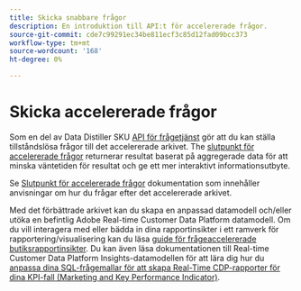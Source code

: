 ```yaml
---
title: Skicka snabbare frågor
description: En introduktion till API:t för accelererade frågor.
source-git-commit: cde7c99291ec34be811ecf3c85d12fad09bcc373
workflow-type: tm+mt
source-wordcount: '168'
ht-degree: 0%

---
```


# Skicka accelererade frågor

Som en del av Data Distiller SKU [API för frågetjänst](https://developer.adobe.com/experience-platform-apis/references/query-service/) gör att du kan ställa tillståndslösa frågor till det accelererade arkivet. The [slutpunkt för accelererade frågor](https://developer.adobe.com/experience-platform-apis/references/query-service/#tag/Accelerated-Queries) returnerar resultat baserat på aggregerade data för att minska väntetiden för resultat och ge ett mer interaktivt informationsutbyte.

Se [Slutpunkt för accelererade frågor](../../api/accelerated-queries.md) dokumentation som innehåller anvisningar om hur du frågar efter det accelererade arkivet.

Med det förbättrade arkivet kan du skapa en anpassad datamodell och/eller utöka en befintlig Adobe Real-time Customer Data Platform datamodell. Om du vill interagera med eller bädda in dina rapportinsikter i ett ramverk för rapportering/visualisering kan du läsa [guide för frågeaccelererade butiksrapportinsikter](./reporting-insights-data-model.md). Du kan även läsa dokumentationen till Real-time Customer Data Platform Insights-datamodellen för att lära dig hur du [anpassa dina SQL-frågemallar för att skapa Real-Time CDP-rapporter för dina KPI-fall (Marketing and Key Performance Indicator)](../../../dashboards/cdp-insights-data-model.md).
